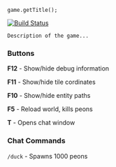 `game.getTitle();`

[![Build Status](http://deco2800.uqcloud.net/jenkins/job/2019-studio2-Jack/badge/icon)](http://deco2800.uqcloud.net/jenkins/job/2019-studio2-Jack/)

`Description of the game...` 

### Buttons
**F12** - Show/hide debug information

**F11** - Show/hide tile cordinates

**F10** - Show/hide entity paths

**F5** - Reload world, kills peons

**T** - Opens chat window

### Chat Commands
`/duck` - Spawns 1000 peons